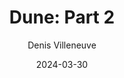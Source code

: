 ---
title: "Dune: Part 2"
subtitle: Denis Villeneuve
date: 2024-03-30
link: https://www.themoviedb.org/movie/693134-dune-part-two
type: Movie
image: ./images/dune2.jpg
year: 2024
---
